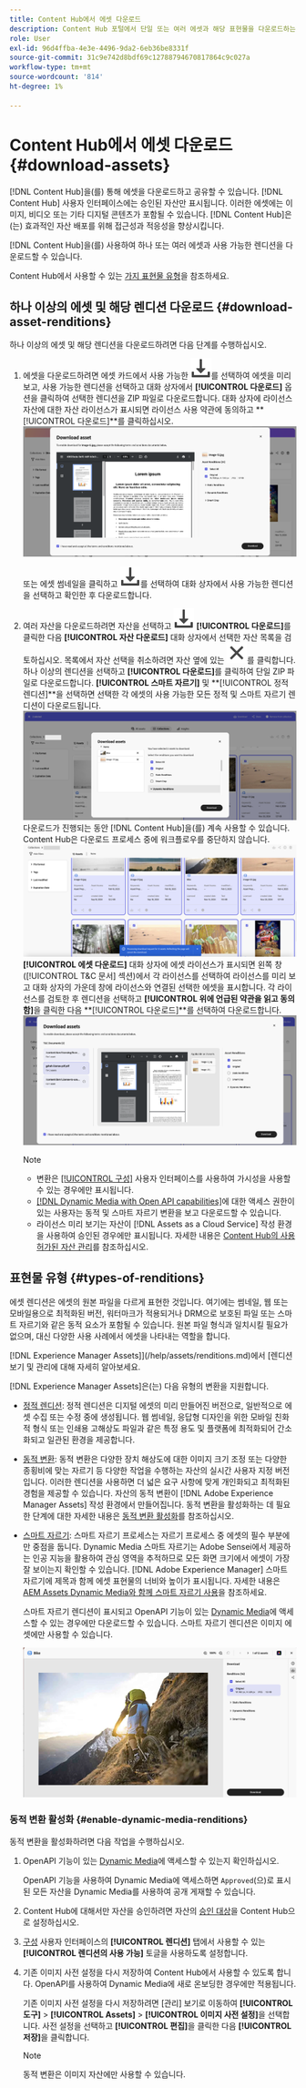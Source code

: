 ```yaml
---
title: Content Hub에서 에셋 다운로드
description: Content Hub 포털에서 단일 또는 여러 에셋과 해당 표현물을 다운로드하는 방법을 알아봅니다.
role: User
exl-id: 96d4ffba-4e3e-4496-9da2-6eb36be8331f
source-git-commit: 31c9e742d8bdf69c12788794670817864c9c027a
workflow-type: tm+mt
source-wordcount: '814'
ht-degree: 1%

---
```


# Content Hub에서 에셋 다운로드 {#download-assets}

[!DNL Content Hub]을(를) 통해 에셋을 다운로드하고 공유할 수 있습니다. [!DNL Content Hub] 사용자 인터페이스에는 승인된 자산만 표시됩니다. 이러한 에셋에는 이미지, 비디오 또는 기타 디지털 콘텐츠가 포함될 수 있습니다. [!DNL Content Hub]은(는) 효과적인 자산 배포를 위해 접근성과 적응성을 향상시킵니다.

[!DNL Content Hub]을(를) 사용하여 하나 또는 여러 에셋과 사용 가능한 렌디션을 다운로드할 수 있습니다.

Content Hub에서 사용할 수 있는 [가지 표현물 유형](#types-of-renditions)을 참조하세요.

## 하나 이상의 에셋 및 해당 렌디션 다운로드 {#download-asset-renditions}

하나 이상의 에셋 및 해당 렌디션을 다운로드하려면 다음 단계를 수행하십시오.

1. 에셋을 다운로드하려면 에셋 카드에서 사용 가능한 ![다운로드](/help/assets/assets/download-icon.svg)를 선택하여 에셋을 미리 보고, 사용 가능한 렌디션을 선택하고 대화 상자에서 **[!UICONTROL 다운로드]** 옵션을 클릭하여 선택한 렌디션을 ZIP 파일로 다운로드합니다. 대화 상자에 라이선스 자산에 대한 자산 라이선스가 표시되면 라이선스 사용 약관에 동의하고 **[!UICONTROL 다운로드]**를 클릭하십시오.
   ![](/help/assets/assets/download-an-asset-CH-from-asset-card.png)

   또는 에셋 썸네일을 클릭하고 ![다운로드](/help/assets/assets/download-icon.svg)를 선택하여 대화 상자에서 사용 가능한 렌디션을 선택하고 확인한 후 다운로드합니다.

1. 여러 자산을 다운로드하려면 자산을 선택하고 ![다운로드](/help/assets/assets/download-icon.svg) **[!UICONTROL 다운로드]**&#x200B;를 클릭한 다음 **[!UICONTROL 자산 다운로드]** 대화 상자에서 선택한 자산 목록을 검토하십시오. 목록에서 자산 선택을 취소하려면 자산 옆에 있는 ![선택 취소](/help/assets/assets/Close.svg)를 클릭합니다. 하나 이상의 렌디션을 선택하고 **[!UICONTROL 다운로드]**&#x200B;를 클릭하여 단일 ZIP 파일로 다운로드합니다. **[!UICONTROL 스마트 자르기]** 및 **[!UICONTROL 정적 렌디션]**을 선택하면 선택한 각 에셋의 사용 가능한 모든 정적 및 스마트 자르기 렌디션이 다운로드됩니다.
   ![여러 에셋 다운로드](/help/assets/assets/download-multiple-assets-CH.png)
다운로드가 진행되는 동안 [!DNL Content Hub]을(를) 계속 사용할 수 있습니다. Content Hub은 다운로드 프로세스 중에 워크플로우를 중단하지 않습니다.
   ![여러 에셋 다운로드](/help/assets/assets/download-assets-notification-ch.png)
**[!UICONTROL 에셋 다운로드]** 대화 상자에 에셋 라이선스가 표시되면 왼쪽 창([!UICONTROL T&amp;C 문서] 섹션)에서 각 라이선스를 선택하여 라이선스를 미리 보고 대화 상자의 가운데 창에 라이선스와 연결된 선택한 에셋을 표시합니다. 각 라이선스를 검토한 후 렌디션을 선택하고 **[!UICONTROL 위에 언급된 약관을 읽고 동의함]**&#x200B;을 클릭한 다음 **[!UICONTROL 다운로드]**를 선택하여 다운로드합니다.
   ![여러 에셋 다운로드](/help/assets/assets/download-multiple-licensed-assets-CH.png)

   >[!NOTE]
   >
   >* 변환은 [[!UICONTROL 구성]](/help/assets/configure-content-hub-ui-options.md#renditions-content-hub) 사용자 인터페이스를 사용하여 가시성을 사용할 수 있는 경우에만 표시됩니다.
   >* [[!DNL Dynamic Media with Open API capabilities]](/help/assets/dynamic-media-open-apis-overview.md)에 대한 액세스 권한이 있는 사용자는 동적 및 스마트 자르기 변환을 보고 다운로드할 수 있습니다.
   >* 라이선스 미리 보기는 자산이 [!DNL Assets as a Cloud Service] 작성 환경을 사용하여 승인된 경우에만 표시됩니다. 자세한 내용은 [Content Hub의 사용 허가된 자산 관리](/help/assets/manage-licensed-assets-on-content-hub.md)를 참조하십시오.

<!--

## Download an asset and its renditions {#download-asset-renditions} 

To download an asset and its renditions, execute the following steps: 

1. Click the asset to view its properties.

1. Click ![download](/help/assets/assets/download-icon.svg) to see the list of available asset renditions in the **[!UICONTROL Download]** panel.

   >[!NOTE]
   >
   >* The renditions display only if their visibility is enabled using the [Configuration](/help/assets/configure-content-hub-ui-options.md#renditions-content-hub) User Interface.
   >* You can download all [static, dynamic, and smart crop renditions](#types-of-renditions) while downloading an asset.

1. Select one or more renditions and click **[!UICONTROL Download]** to download the selected renditions as a zip file. 
While downloading a licensed asset, select **[!UICONTROL I have read and accepted the terms & conditions mentioned above]** before clicking **[!UICONTROL Download]**. You can also click **[!UICONTROL terms & conditions]** to view the asset license. The preview of the license displays only if the asset is approved using Assets as a Cloud Service authoring environment. For more information, see [Manage licensed assets on Content Hub](/help/assets/manage-licensed-assets-on-content-hub.md).

   ![Download single asset renditions](/help/assets/assets/download-single-asset-renditions.png)


If you are downloading a licensed asset, select **[!UICONTROL I have read and accepted the terms & conditions mentioned above]** and then click **[!UICONTROL Download]**. You can also click **[!UICONTROL terms & conditions]** to view the asset license. The preview of the license displays only if the asset is approved using Assets as a Cloud Service authoring environment. For more information, see [Manage licensed assets on Content Hub](/help/assets/manage-licensed-assets-on-content-hub.md).

>[!NOTE]
>
> The users with access to [Dynamic Media with Open API capabilities](/help/assets/dynamic-media-open-apis-overview.md) can view and download dynamic and smart crop renditions.

## Download multiple assets and their renditions {#download-multiple-assets-renditions} 

To download multiple assets and their renditions, execute the following steps: 

1. Select the assets and click ![download](/help/assets/assets/download-icon.svg) **[!UICONTROL Download]**. The [!UICONTROL Download assets] screen displays listing all the selected assets. 
1. Click **[!UICONTROL Download]** to select from the various download options to begin download:

    * **Download [!UICONTROL Originals]**: Select this option to download the selected assets in the original form.
    * **Download [!UICONTROL Static Renditions only]**: Select this option to download all available static renditions of assets except the original assets.
    * **Download [!UICONTROL Originals & Static Renditions]**: Select this option to download both original and static renditions of the selected assets. 

      ![Download multiple renditions](/help/assets/assets/download-multiple-renditions.png)

      >[!NOTE]
      >
      >* The renditions display only if their visibility is enabled using the [Configuration](/help/assets/configure-content-hub-ui-options.md#renditions-content-hub) User Interface.
      >* You can only download [static renditions](#types-of-renditions) while downloading multiple assets.

    If any of the selected asset is a licensed asset, click the license of the asset in left pane to see its preview, which enables you to select **[!UICONTROL I have read and accepted the terms & conditions mentioned above]** and then click **[!UICONTROL Download]**. The preview of the license displays only if the asset is approved using Assets as a Cloud Service authoring environment. For more information, see [Manage licensed assets on Content Hub](/help/assets/manage-licensed-assets-on-content-hub.md).

    <!--![download-multiple-license](/help/assets/assets/download-multiple-license.png)-->

<!--1. On the Content Hub homepage, select the asset and click **Download**. The **Download assets** dialog box displays a license or list of licenses associated with the selected assets in the left pane. 
1. Click a license in the left pane to see its PDF in the middle pane and the associated assets with it in the right pane. The license PDF preview is displayed only if the license is approved in your Assets as a Cloud Service environment. [Approve the license PDFs](/help/assets/approve-assets-content-hub.md) of the selected assets to see their previews.
1. Optional: Click ![remove-icon](/help/assets/assets/remove-icon.svg) to remove a license from the dialog box.
1. Select **I have read and accept all the terms and conditions mentioned above.** 
1. Click **Download** to download the selected assets.-->

<!---This dialog box displays the list of licenses associated with the selected assets in the left pane. Select a license to preview its terms and conditions (in pdf format) in the middle pane and the preview of the associated assets to the license in the right. Reviewed licenses are highlighted in light blue.


The dialog box that displays depends on whether the download list includes expired assets or only non-expired assets. <br/>
**Download expired assets dialog box:** This dialog box displays the expired assets' preview along with their expiry date in the left pane. The expired assets' count out of total selected displays in the right pane. Click **Proceed with all assets** to download expired assets with other assets (if present). The Download assets dialog box displays. See the [Download assets dialog box](#Download-asset-dialog-box) to proceed further.
    
    >[!NOTE]
    >
    >[Enable the download option for expired assets](/help/assets/configure-content-hub-ui-options.md#expired-assets-content-hub) to download them. Only expired assets that have enabled downloading are available for download.

   <a id="Download-asset-dialog-box"></a> **Download assets dialog box:** This dialog box displays the list of licenses associated with the selected assets in the left pane. Select a license to preview its terms and conditions (in pdf format) in the middle pane and the associated assets' preview and their count in the right pane. Reviewed licenses are highlighted in light blue.

    >[!NOTE]
    >
    > The **Download Asset dialog box** previews licensing terms and conditions only for approved licenses. [Approve the assets' licenses](/help/assets/approve-assets-content-hub.md) before downloading them to preview their licensing terms in the **Download Asset dialog box**.

1. Click  ![remove-icon](/help/assets/assets/remove-icon.svg) to remove a license from the download dialog box. 

1. Accept the terms and conditions and then click **Download** to download assets associated with the available licenses in the left pane.-->
<!--![download-multiple-license](/help/assets/assets/download-multiple-license.png)-->

<!---
### Download non-licensed Assets {#download-non-licensed-assets}

 To download non-licensed assets, select the assets and click ![download](/help/assets/assets/download-icon.svg) from the top rail.-->

## 표현물 유형 {#types-of-renditions}

에셋 렌디션은 에셋의 원본 파일을 다르게 표현한 것입니다. 여기에는 썸네일, 웹 또는 모바일용으로 최적화된 버전, 워터마크가 적용되거나 DRM으로 보호된 파일 또는 스마트 자르기와 같은 동적 요소가 포함될 수 있습니다. 원본 파일 형식과 일치시킬 필요가 없으며, 대신 다양한 사용 사례에서 에셋을 나타내는 역할을 합니다.

 [!DNL Experience Manager Assets]](/help/assets/renditions.md)에서 [렌디션 보기 및 관리에 대해 자세히 알아보세요.

[!DNL Experience Manager Assets]은(는) 다음 유형의 변환을 지원합니다.

* [정적 렌디션](/help/assets/renditions.md#static-renditions): 정적 렌디션은 디지털 에셋의 미리 만들어진 버전으로, 일반적으로 에셋 수집 또는 수정 중에 생성됩니다. 웹 썸네일, 응답형 디자인을 위한 모바일 친화적 형식 또는 인쇄용 고해상도 파일과 같은 특정 용도 및 플랫폼에 최적화되어 간소화되고 일관된 환경을 제공합니다.

* [동적 변환](/help/assets/renditions.md#dynamic-renditions): 동적 변환은 다양한 장치 해상도에 대한 이미지 크기 조정 또는 다양한 종횡비에 맞는 자르기 등 다양한 작업을 수행하는 자산의 실시간 사용자 지정 버전입니다. 이러한 렌디션을 사용하면 더 넓은 요구 사항에 맞게 개인화되고 최적화된 경험을 제공할 수 있습니다. 자산의 동적 변환이 [!DNL Adobe Experience Manager Assets] 작성 환경에서 만들어집니다. 동적 변환을 활성화하는 데 필요한 단계에 대한 자세한 내용은 [동적 변환 활성화](#enable-dynamic-media-renditions)를 참조하십시오.

* [스마트 자르기](/help/assets/dynamic-media/image-profiles.md#creating-image-profiles): 스마트 자르기 프로세스는 자르기 프로세스 중 에셋의 필수 부분에만 중점을 둡니다. Dynamic Media 스마트 자르기는 Adobe Sensei에서 제공하는 인공 지능을 활용하여 관심 영역을 추적하므로 모든 화면 크기에서 에셋이 가장 잘 보이는지 확인할 수 있습니다. [!DNL Adobe Experience Manager] 스마트 자르기에 제목과 함께 에셋 표현물의 너비와 높이가 표시됩니다. 자세한 내용은 [AEM Assets Dynamic Media와 함께 스마트 자르기 사용](https://experienceleague.adobe.com/ko/docs/experience-manager-learn/assets/dynamic-media/images/smart-crop-feature-video-use)을 참조하세요.

  스마트 자르기 렌디션이 표시되고 OpenAPI 기능이 있는 [Dynamic Media](/help/assets/dynamic-media-open-apis-overview.md)에 액세스할 수 있는 경우에만 다운로드할 수 있습니다. 스마트 자르기 렌디션은 이미지 에셋에만 사용할 수 있습니다.

  ![렌디션 유형](/help/assets/assets/renditions-types.png)

### 동적 변환 활성화 {#enable-dynamic-media-renditions}

동적 변환을 활성화하려면 다음 작업을 수행하십시오.

1. OpenAPI 기능이 있는 [Dynamic Media](/help/assets/dynamic-media-open-apis-overview.md)에 액세스할 수 있는지 확인하십시오.

   OpenAPI 기능을 사용하여 Dynamic Media에 액세스하면 `Approved`(으)로 표시된 모든 자산을 Dynamic Media를 사용하여 공개 게재할 수 있습니다.

1. Content Hub에 대해서만 자산을 승인하려면 자산의 [승인 대상](/help/assets/approve-assets-content-hub.md#set-approval-target)을 Content Hub으로 설정하십시오.

1. [구성](/help/assets/configure-content-hub-ui-options.md#access-configuration-options-content-hub) 사용자 인터페이스의 **[!UICONTROL 렌디션]** 탭에서 사용할 수 있는 **[!UICONTROL 렌디션의 사용 가능]** 토글을 사용하도록 설정합니다.

1. 기존 이미지 사전 설정을 다시 저장하여 Content Hub에서 사용할 수 있도록 합니다. OpenAPI를 사용하여 Dynamic Media에 새로 온보딩한 경우에만 적용됩니다.

   기존 이미지 사전 설정을 다시 저장하려면 [관리] 보기로 이동하여 **[!UICONTROL 도구]** > **[!UICONTROL Assets]** > **[!UICONTROL 이미지 사전 설정]**&#x200B;을 선택합니다. 사전 설정을 선택하고 **[!UICONTROL 편집]**&#x200B;을 클릭한 다음 **[!UICONTROL 저장]**&#x200B;을 클릭합니다.



   >[!NOTE]
   > 
   > 동적 변환은 이미지 자산에만 사용할 수 있습니다.



